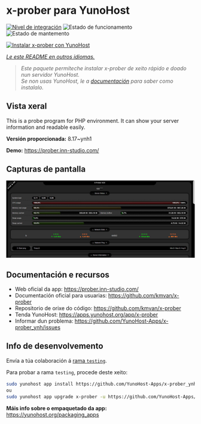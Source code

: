 <!--
NOTA: Este README foi creado automáticamente por <https://github.com/YunoHost/apps/tree/master/tools/readme_generator>
NON debe editarse manualmente.
-->

# x-prober para YunoHost

[![Nivel de integración](https://dash.yunohost.org/integration/x-prober.svg)](https://dash.yunohost.org/appci/app/x-prober) ![Estado de funcionamento](https://ci-apps.yunohost.org/ci/badges/x-prober.status.svg) ![Estado de mantemento](https://ci-apps.yunohost.org/ci/badges/x-prober.maintain.svg)

[![Instalar x-prober con YunoHost](https://install-app.yunohost.org/install-with-yunohost.svg)](https://install-app.yunohost.org/?app=x-prober)

*[Le este README en outros idiomas.](./ALL_README.md)*

> *Este paquete permíteche instalar x-prober de xeito rápido e doado nun servidor YunoHost.*  
> *Se non usas YunoHost, le a [documentación](https://yunohost.org/install) para saber como instalalo.*

## Vista xeral

This is a probe program for PHP environment. It can show your server information and readable easily.


**Versión proporcionada:** 8.17~ynh1

**Demo:** <https://prober.inn-studio.com/>

## Capturas de pantalla

![Captura de pantalla de x-prober](./doc/screenshots/screenshot.jpg)

## Documentación e recursos

- Web oficial da app: <https://prober.inn-studio.com/>
- Documentación oficial para usuarias: <https://github.com/kmvan/x-prober>
- Repositorio de orixe do código: <https://github.com/kmvan/x-prober>
- Tenda YunoHost: <https://apps.yunohost.org/app/x-prober>
- Informar dun problema: <https://github.com/YunoHost-Apps/x-prober_ynh/issues>

## Info de desenvolvemento

Envía a túa colaboración á [rama `testing`](https://github.com/YunoHost-Apps/x-prober_ynh/tree/testing).

Para probar a rama `testing`, procede deste xeito:

```bash
sudo yunohost app install https://github.com/YunoHost-Apps/x-prober_ynh/tree/testing --debug
ou
sudo yunohost app upgrade x-prober -u https://github.com/YunoHost-Apps/x-prober_ynh/tree/testing --debug
```

**Máis info sobre o empaquetado da app:** <https://yunohost.org/packaging_apps>
